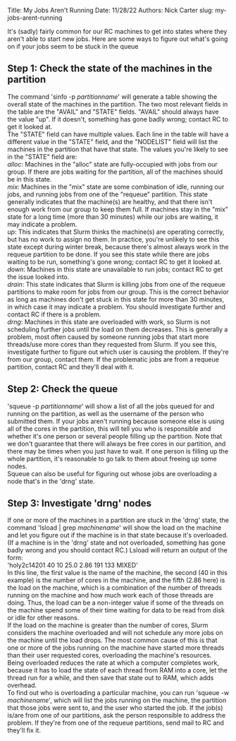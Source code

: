 Title: My Jobs Aren't Running
Date: 11/28/22
Authors: Nick Carter
slug: my-jobs-arent-running
 
It's (sadly) fairly common for our RC machines to get into states where they aren't able to start new jobs.  Here are some ways to figure out what's going on if your jobs seem to be stuck in the queue

## Step 1: Check the state of the machines in the partition
The command 'sinfo -p _partitionname_' will generate a table showing the overall state of the machines in the partition.  The two most relevant fields in the table are the "AVAIL" and "STATE" fields.  "AVAIL" should always have the value "up".  If it doesn't, something has gone badly wrong; contact RC to get it looked at.  
The "STATE" field can have multiple values.  Each line in the table will have a different value in the "STATE" field, and the "NODELIST" field will list the machines in the partition that have that state.  The values you're likely to see in the "STATE" field are:  
*alloc*: Machines in the "alloc" state are fully-occupied with jobs from our group.  If there are jobs waiting for the partition, all of the machines should be in this state.  
*mix*: Machines in the "mix" state are some combination of idle, running our jobs, and running jobs from one of the "requeue" partition.  This state generally indicates that the machine(s) are healthy, and that there isn't enough work from our group to keep them full.  If machines stay in the "mix" state for a long time (more than 30 minutes) while our jobs are waiting, it may indicate a problem.  
*up*: This indicates that Slurm thinks the machine(s) are operating correctly, but has no work to assign no them.  In practice, you're unlikely to see this state except during winter break, because there's almost always work in the requeue partition to be done.  If you see this state while there are jobs waiting to be run, something's gone wrong; contact RC to get it looked at.  
*down*: Machines in this state are unavailable to run jobs; contact RC to get the issue looked into.  
*drain*: This state indicates that Slurm is killing jobs from one of the requeue partitions to make room for jobs from our group.  This is the correct behavior as long as machines don't get stuck in this state for more than 30 minutes, in which case it may indicate a problem.  You should investigate further and contact RC if there is a problem.  
*drng*: Machines in this state are overloaded with work, so Slurm is not scheduling further jobs until the load on them decreases.  This is generally a problem, most often caused by someone running jobs that start more threads/use more cores than they requested from Slurm.  If you see this, investigate further to figure out which user is causing the problem.  If they're from our group, contact them.  If the problematic jobs are from a requeue partition, contact RC and they'll deal with it.
## Step 2: Check the queue  
'squeue -p _partitionname_' will show a list of all the jobs queued for and running on the partition, as well as the username of the person who submitted them.  If your jobs aren't running because someone else is using all of the cores in the partition, this will tell you who is responsible and whether it's one person or several people filling up the partition.  Note that we don't guarantee that there will always be free cores in our partition, and there may be times when you just have to wait.  If one person is filling up the whole partition, it's reasonable to go talk to them about freeing up some nodes.  
Squeue can also be useful for figuring out whose jobs are overloading a node that's in the 'drng' state.
## Step 3: Investigate 'drng' nodes  
If one or more of the machines in a partition are stuck in the 'drng' state, the command 'lsload | grep _machinename_'  will show the load on the machine and let you figure out if the machine is in that state because it's overloaded.  (If a machine is in the 'drng' state and not overloaded, something has gone badly wrong and you should contact RC.)
Lsload will return an output of the form:  
'holy2c14201        40     10   25.0   2.86    191    133   MIXED'  
In this line, the first value is the name of the machine, the second (40 in this example) is the number of cores in the machine, and the fifth (2.86 here) is the load on the machine, which is a combination of the number of threads running on the machine and how much work each of those threads are doing.  Thus, the load can be a non-integer value if some of the threads on the machine spend some of their time waiting for data to be read from disk or idle for other reasons.  
If the load on the machine is greater than the number of cores, Slurm considers the machine overloaded and will not schedule any more jobs on the machine until the load drops.  The most common cause of this is that one or more of the jobs running on the machine have started more threads than their user requested cores, overloading the machine's resources.  
Being overloaded reduces the rate at which a computer completes work, because it has to load the state of each thread from RAM into a core, let the thread run for a while, and then save that state out to RAM, which adds overhead.  
To find out who is overloading a particular machine, you can run 'squeue -w _machinename_', which will list the jobs running on the machine, the partition that those jobs were sent to, and the user who started the job.  If the job(s) is/are from one of our partitions, ask the person responsible to address the problem.  If they're from one of the requeue partitions, send mail to RC and they'll fix it.


